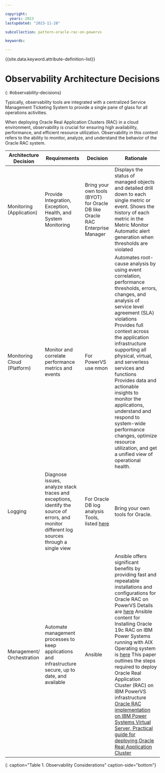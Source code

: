 ```yaml
---

copyright:
  years: 2023
lastupdated: "2023-11-28"

subcollection: pattern-oracle-rac-on-powervs

keywords:

---
```


{{site.data.keyword.attribute-definition-list}}

# Observability Architecture Decisions
{: #observability-decisions}

Typically, observability tools are integrated with a centralized Service Management Ticketing System to provide a single pane of glass for all operations activities.

When deploying Oracle Real Application Clusters (RAC) in a cloud environment, observability is crucial for ensuring high availability, performance, and efficient resource utilization. Observability in this context refers to the ability to monitor, analyze, and understand the behavior of the Oracle RAC system.

| **Architecture Decision**                 | **Requirements**                                                                                                                             | **Decision**                                                                                                                                                                                                                               |**Rationale**                                                                                                                                                                                                                                                                                                                                                                                                                                                                                                                                                                                                                                                                                                                                              |
|-----------------------------|----------------------------------------------------------------------------------------------------------------------------------------------|--------------------------------------------------------------------------------------------------------------------------------------------------------------------------------------------------------------------------------------------------|------------------------------------------------------------------------------------------------------------------------------------------------------------------------------------------------------------------------------------------------------------------------------------------------------------------------------------------------------------------------------------------------------------------------------------------------------------------------------------------------------------------------------------------------------------------------------------------------------------------------------------------------------------------------------------------------------------------------------------------------------------------------|
| Monitoring (Application)    | Provide Integration, Exception, Health, and System Monitoring                                                                                | Bring your own tools (BYOT) for Oracle DB like Oracle RAC Enterprise Manager                                                                                                                                                                     | Displays the status of managed objects and detailed drill down to each single metric or event. Shows the history of each metric in the Metric Monitor Automatic alert generation when thresholds are violated                                                                                                                                                                                                                                                                                                                                                                                                                                                                                                                                                          |
| Monitoring Cloud (Platform) | Monitor and correlate performance metrics and events                                                                                         | For PowerVS use nmon                                                                                                                                                                                                                             | Automates root-cause analysis by using event correlation, performance thresholds, errors, changes, and analysis of service level agreement (SLA) violations Provides full context across the application infrastructure supporting all physical, virtual, and serverless services and functions Provides data and actionable insights to monitor the applications, understand and respond to system-wide performance changes, optimize resource utilization, and get a unified view of operational health.                                                                                                                                                                                                                                                             |
| Logging                     | Diagnose issues, analyze stack traces and exceptions, identify the source of errors, and monitor different log sources through a single view | For Oracle DB log analysis Tools, listed [here](https://docs.oracle.com/en/engineered-systems/health-diagnostics/autonomous-health-framework/ahfug/analyzing-logs-using-oracle-db-support-tools.html#GUID-ECAB7936-8E48-4141-91F8-634DB19BE390)  | Bring your own tools for Oracle.                                                                                                                                                                                                                                                                                                                                                                                                                                                                                                                                                                                                                                                                         | Alerting                    | Provide tracking and alerting functions across application and infrastructure.                                                               | IBM Cloud Activity Tracker with LogDNA                                                                                                                                                                                                           | A single integrated tool that provides infrastructure monitoring, logging, alerting, and tracking/auditing functions                                                                                                                                                                                                                                                                                                                                                                                                                                                                                                                                                                                                                                                   |
| Management/ Orchestration   | Automate management processes to keep applications and infrastructure secure, up to date, and available                                      | Ansible                                                                                                                                                                                                                                          | Ansible offers significant benefits by providing fast and repeatable installations and configurations for Oracle RAC on PowerVS Details are [here](https://www.ibm.com/support/pages/automating-oracle-and-aix-installation-ansible-tools) Ansible content for Installing Oracle 19c RAC on IBM Power Systems running with AIX Operating system is [here](https://galaxy.ansible.com/ibm/power_aix_oracle_rac_asm)  This paper outlines the steps required to deploy Oracle Real Application Cluster (RAC) on IBM PowerVS infrastructure  [Oracle RAC implementation on IBM Power Systems Virtual Server, Practical guide for deploying Oracle Real Application Cluster](https://www.ibm.com/support/pages/oracle-rac-implementation-ibm-power-systems-virtual-server) |
{: caption="Table 1. Observability Considerations" caption-side="bottom"}

